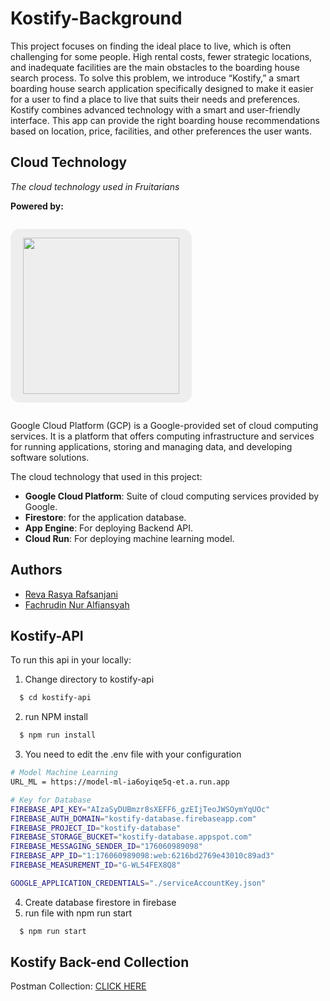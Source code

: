# Kostify-Background

This project focuses on finding the ideal place to live, which is often challenging for some people. High rental costs, fewer strategic locations, and inadequate facilities are the main obstacles to the boarding house search process. To solve this problem, we introduce “Kostify,” a smart boarding house search application specifically designed to make it easier for a user to find a place to live that suits their needs and preferences. Kostify combines advanced technology with a smart and user-friendly interface. This app can provide the right boarding house recommendations based on location, price, facilities, and other preferences the user wants.

## Cloud Technology

_The cloud technology used in Fruitarians_

**Powered by:**

<p style="text-align: center; background-color: #eee; display: inline-block; padding: 14px 20px; border-radius: 15px;">
<img src="https://upload.wikimedia.org/wikipedia/commons/5/51/Google_Cloud_logo.svg" width="250"/>
</p>

Google Cloud Platform (GCP) is a Google-provided set of cloud computing services. It is a platform that offers computing infrastructure and services for running applications, storing and managing data, and developing software solutions.


The cloud technology that used in this project:

-   **Google Cloud Platform**: Suite of cloud computing services provided by Google.
-   **Firestore**: for the application database.
-   **App Engine**: For deploying Backend API.
-   **Cloud Run**: For deploying machine learning model.

## Authors

- [Reva Rasya Rafsanjani](https://github.com/RevaRafsanjani)
- [Fachrudin Nur Alfiansyah](https://github.com/aalffi)

## Kostify-API

To run this api in your locally:

1. Change directory to kostify-api
```bash
  $ cd kostify-api
```
2. run NPM install
```bash
  $ npm run install
```
3. You need to edit the .env file with your configuration
```bash
# Model Machine Learning
URL_ML = https://model-ml-ia6oyiqe5q-et.a.run.app

# Key for Database
FIREBASE_API_KEY="AIzaSyDUBmzr8sXEFF6_gzEIjTeoJWSOymYqUOc"
FIREBASE_AUTH_DOMAIN="kostify-database.firebaseapp.com"
FIREBASE_PROJECT_ID="kostify-database"
FIREBASE_STORAGE_BUCKET="kostify-database.appspot.com"
FIREBASE_MESSAGING_SENDER_ID="176060989098"
FIREBASE_APP_ID="1:176060989098:web:6216bd2769e43010c89ad3"
FIREBASE_MEASUREMENT_ID="G-WL54FEX8Q8"

GOOGLE_APPLICATION_CREDENTIALS="./serviceAccountKey.json"
```
4. Create database firestore in firebase
5. run file with npm run start
```bash
  $ npm run start
```
## Kostify Back-end Collection

Postman Collection: [CLICK HERE](https://www.postman.com/speeding-equinox-272267/workspace/api-test-kostify/collection/30911472-8ad794c2-9d65-405f-b413-61a292d11895?action=share&creator=30911472)
